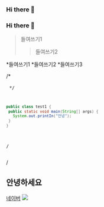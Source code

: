 ### Hi there 👋
### Hi there 👋
>들여쓰기1
>>들여쓰기2

*들여쓰기1 
  *들여쓰기2
    *들여쓰기3  
 
 
/* <pre>
 <code>*/
 ```java
 public class test1 {
  public static void main(String[] args) {
    System.out.printIn("안녕");
  }
 }
 ```
 /*</code>
 </pre>*/

<!--
**githoseong/githoseong** is a ✨ _special_ ✨ repository because its `README.md` (this file) appears on your GitHub profile.

Here are some ideas to get you started:

- 🔭 I’m currently working on ...
- 🌱 I’m currently learning ...
- 👯 I’m looking to collaborate on ...
- 🤔 I’m looking for help with ...
- 💬 Ask me about ...
- 📫 How to reach me: ...
- 😄 Pronouns: ...
- ⚡ Fun fact: ...
-->

<h2>안녕하세요</h2>
<a href="http://www.naver.com">네이버</a>
<img src="simpleicons.org/badge/호성-#5C1F87?style=Alfred&logo=Alfred&logoColor=#5C1F87">
